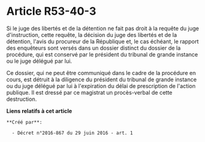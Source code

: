 # Article R53-40-3

Si le juge des libertés et de la détention ne fait pas droit à la requête du juge d'instruction, cette requête, la décision
du juge des libertés et de la détention, l'avis du procureur de la République et, le cas échéant, le rapport des enquêteurs
sont versés dans un dossier distinct du dossier de la procédure, qui est conservé par le président du tribunal de grande
instance ou le juge délégué par lui.

Ce dossier, qui ne peut être communiqué dans le cadre de la procédure en cours, est détruit à la diligence du président du
tribunal de grande instance ou du juge délégué par lui à l'expiration du délai de prescription de l'action publique. Il est
dressé par ce magistrat un procès-verbal de cette destruction.

**Liens relatifs à cet article**

	**Créé par**:

	  - Décret n°2016-867 du 29 juin 2016 - art. 1
